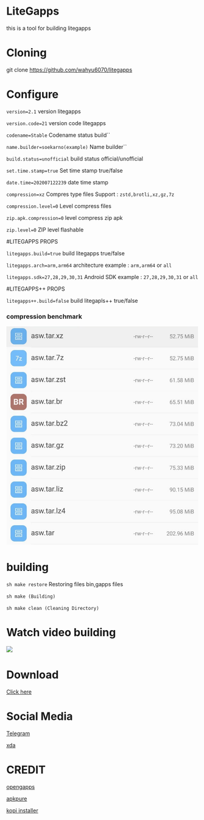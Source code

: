 # LiteGapps
this is a tool for building litegapps

# Cloning
git clone https://github.com/wahyu6070/litegapps
# Configure

``version=2.1`` version litegapps
 
``version.code=21`` version code litegapps
 
``codename=Stable`` Codename status build``
 
``name.builder=soekarno(example)`` Name builder``
 
``build.status=unofficial`` build status official/unofficial
 
``set.time.stamp=true``  Set time stamp true/false
 
``date.time=202007122239`` date time stamp
 
``compression=xz`` Compres type files Support : ``zstd,brotli,xz,gz,7z``
 
``compression.level=0`` Level compress files
 
``zip.apk.compression=0`` level compress zip apk
 
``zip.level=0`` ZIP level flashable
 
#LITEGAPPS PROPS
 
``litegapps.build=true`` build litegapps true/false
 
``litegapps.arch=arm,arm64`` architecture example : ``arm,arm64`` or ``all``
 
``litegapps.sdk=27,28,29,30,31`` Android SDK example : ``27,28,29,30,31`` or ``all``
 
#LITEGAPPS++ PROPS
 
``litegapps++.build=false`` build litegapls++ true/false


### compression benchmark
![Benchmark](/etc/images/compres_lvl.jpg?raw=true "benchmark compression")
# building
``sh make restore`` Restoring files bin,gapps files
 
``sh make (Building)``

``
sh make clean (Cleaning Directory)
``

# Watch video building
[<img src="https://img.youtube.com/vi/5ddkNReE2RE/maxresdefault.jpg" width="50%">](https://youtu.be/5ddkNReE2RE)
# Download
[Click here](https://litegapps.github.io/)
# Social Media
[Telegram](https://t.me/litegapps)
 
[xda](https://forum.xda-developers.com/t/litegapps-systemless.4146013/)
# CREDIT
[opengapps](https://opengapps.org/)
 
[apkpure](https://apkpure.com/)
 
[kopi installer](https://github.com/wahyu6070/Kopi-installer)
 
